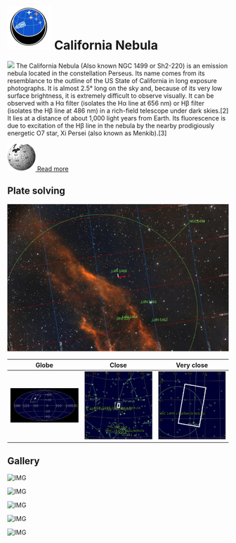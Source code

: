 # ![](..//Imaging//Common/pyl-tiny.png) California Nebula
![](..//Imaging//JPEG/California_Nebula+00+co.jpg)
The California Nebula (Also known NGC 1499 or Sh2-220) is an emission nebula located in the constellation Perseus. Its name comes from its resemblance to the outline of the US State of California in long exposure photographs. It is almost 2.5° long on the sky and, because of its very low surface brightness, it is extremely difficult to observe visually. It can be observed with a Hα filter (isolates the Hα line at 656 nm) or Hβ filter (isolates the Hβ line at 486 nm) in a rich-field telescope under dark skies.[2] It lies at a distance of about 1,000 light years from Earth. Its fluorescence is due to excitation of the Hβ line in the nebula by the nearby prodigiously energetic O7 star, Xi Persei (also known as Menkib).[3]

[![](..//Imaging//Common/Wikipedia.png) Read more](https://en.wikipedia.org/wiki/California_Nebula)
## Plate solving 


![IMG](..//Imaging//HD/California_Nebula_Annotated.jpg)


| Globe | Close | Very close |
| ----- | ----- | ----- |
|![IMG](..//Imaging//HD/California_Nebula_Globe.jpg) |![IMG](..//Imaging//HD/California_Nebula_Close.jpg) |![IMG](..//Imaging//HD/California_Nebula_Closer.jpg) |

## Gallery
![IMG](..//Imaging//JPEG/California_Nebula+00+co.jpg) 

![IMG](..//Imaging//JPEG/California_Nebula+01+co.jpg) 

![IMG](..//Imaging//JPEG/California_Nebula+02+co.jpg) 

![IMG](..//Imaging//JPEG/California_Nebula+03+co.jpg) 

![IMG](..//Imaging//JPEG/California_Nebula+00+bg.jpg)
